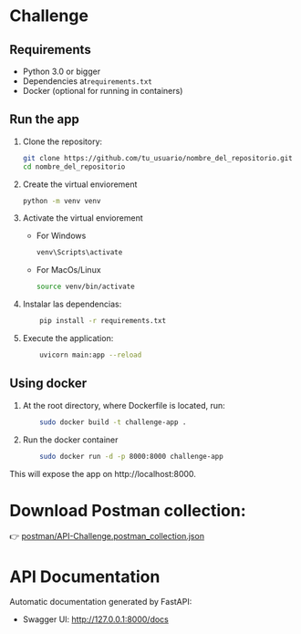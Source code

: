 # Challenge

## Requirements

- Python 3.0 or bigger
- Dependencies at`requirements.txt`
- Docker (optional for running in containers)

## Run the app

1. Clone the repository:

   ```bash
   git clone https://github.com/tu_usuario/nombre_del_repositorio.git
   cd nombre_del_repositorio

2. Create the virtual enviorement
    ```bash
    python -m venv venv

3. Activate the virtual enviorement
    * For Windows
        ```bash
        venv\Scripts\activate
    * For MacOs/Linux
        ```bash
        source venv/bin/activate
4. Instalar las dependencias:
    ```bash
        pip install -r requirements.txt
5. Execute the application:
    ```bash
        uvicorn main:app --reload

## Using docker

1. At the root directory, where Dockerfile is located, run:
    ```bash
        sudo docker build -t challenge-app .
2. Run the docker container
    ```bash
        sudo docker run -d -p 8000:8000 challenge-app

This will expose the app on http://localhost:8000.


# Download Postman collection:

👉 [postman/API-Challenge.postman_collection.json](postman/API-Challenge.postman_collection.json)

# API Documentation

Automatic documentation generated by FastAPI: 

- Swagger UI:  http://127.0.0.1:8000/docs